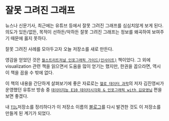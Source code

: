 # 잘못 그려진 그래프

뉴스나 신문기사, 최근에는 유튜브 등에서 잘못 그려진 그래프를 심심치않게 보게 된다. 의도가 있든/없든, 목적이 선하든/악하든 잘못 그려진 그래프는 정보를 왜곡하여 보여주기 때문에 옳지 못하다.

잘못 그려진 사례를 모아두고자 오늘 저장소를 새로 만든다.

영감을 얻었던 것은 [`월스트리트저널 인포그래픽 가이드(인사이트)`](http://www.kyobobook.co.kr/product/detailViewKor.laf?ejkGb=KOR&mallGb=KOR&barcode=9788966260935&orderClick=LAH&Kc=) 책이었다. 그 외에 visualization 관련 책을 읽으면서 도움을 많이 얻기는 했지만, 한권을 꼽으라면, 역시 이 책을 꼽을 수 밖에 없다.

이 책의 내용을 간단하게 살펴보기에 좋은 자료로는 [`헬로 데이터 과학`](http://www.kyobobook.co.kr/product/detailViewKor.laf?ejkGb=KOR&mallGb=KOR&barcode=9788968482656&orderClick=LEA&Kc=)의 저자 김진영씨가 운영했던 유튜브 방송 중 [`데이터지능 E10 데이터시각화 & 인포그래픽 with 김묘영님`](https://www.youtube.com/watch?v=aL5bQrU0Dc4&t=34m53s) 편을 보면 좋겠다.

내 [`TIL`](https://github.com/taegon/TIL/blob/master/%5BBook%5DStatistics-for-Data-Scientists/ch01-EDA.md)저장소를 정리하다가 이 저장소 이름의 [블로그](http://passyworldofmathematics.com/misleading-graphs/)를 다시 발견한 것도 이 저장소를 만들게 된 계기가 되었다.
